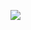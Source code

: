 ![](https://images.unsplash.com/photo-1604429868519-8a64cb3b010b?ixlib=rb-1.2.1&ixid=eyJhcHBfaWQiOjEyMDd9&auto=format&fit=crop&w=800&q=80)
